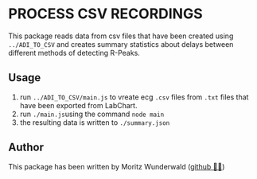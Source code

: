 # PROCESS CSV RECORDINGS

This package reads data from csv files that have been created using `../ADI_TO_CSV` and creates summary statistics about delays between different methods of detecting R-Peaks.

## Usage

1. run `../ADI_TO_CSV/main.js` to vreate ecg `.csv` files from `.txt` files that have been exported from LabChart.
2. run `./main.js`using the command `node main`
3. the resulting data is written to `./summary.json`

## Author

This package has been written by Moritz Wunderwald ([github 🧑‍💻](https://github.com/wunderwald))